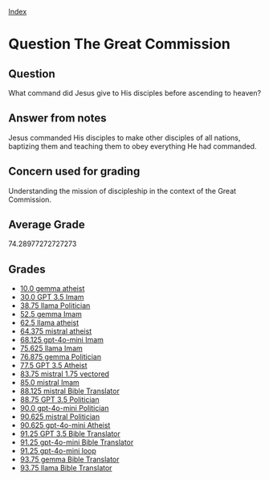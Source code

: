 
[Index](../../index.md)
# Question The Great Commission
## Question
What command did Jesus give to His disciples before ascending to heaven?

## Answer from notes
Jesus commanded His disciples to make other disciples of all nations, baptizing them and teaching them to obey everything He had commanded.

## Concern used for grading
Understanding the mission of discipleship in the context of the Great Commission.

## Average Grade
74.28977272727273

## Grades
 * [10.0 gemma atheist](../answers/gemma_atheist/The_Great_Commission.md)
 * [30.0 GPT 3.5 Imam](../answers/GPT_3.5_Imam/The_Great_Commission.md)
 * [38.75 llama Politician](../answers/llama_Politician/The_Great_Commission.md)
 * [52.5 gemma Imam](../answers/gemma_Imam/The_Great_Commission.md)
 * [62.5 llama atheist](../answers/llama_atheist/The_Great_Commission.md)
 * [64.375 mistral atheist](../answers/mistral_atheist/The_Great_Commission.md)
 * [68.125 gpt-4o-mini Imam](../answers/gpt-4o-mini_Imam/The_Great_Commission.md)
 * [75.625 llama Imam](../answers/llama_Imam/The_Great_Commission.md)
 * [76.875 gemma Politician](../answers/gemma_Politician/The_Great_Commission.md)
 * [77.5 GPT 3.5 Atheist](../answers/GPT_3.5_Atheist/The_Great_Commission.md)
 * [83.75 mistral 1.75 vectored](../answers/mistral_1.75_vectored/The_Great_Commission.md)
 * [85.0 mistral Imam](../answers/mistral_Imam/The_Great_Commission.md)
 * [88.125 mistral Bible Translator](../answers/mistral_Bible_Translator/The_Great_Commission.md)
 * [88.75 GPT 3.5 Politician](../answers/GPT_3.5_Politician/The_Great_Commission.md)
 * [90.0 gpt-4o-mini Politician](../answers/gpt-4o-mini_Politician/The_Great_Commission.md)
 * [90.625 mistral Politician](../answers/mistral_Politician/The_Great_Commission.md)
 * [90.625 gpt-4o-mini Atheist](../answers/gpt-4o-mini_Atheist/The_Great_Commission.md)
 * [91.25 GPT 3.5 Bible Translator](../answers/GPT_3.5_Bible_Translator/The_Great_Commission.md)
 * [91.25 gpt-4o-mini Bible Translator](../answers/gpt-4o-mini_Bible_Translator/The_Great_Commission.md)
 * [91.25 gpt-4o-mini loop](../answers/gpt-4o-mini_loop/The_Great_Commission.md)
 * [93.75 gemma Bible Translator](../answers/gemma_Bible_Translator/The_Great_Commission.md)
 * [93.75 llama Bible Translator](../answers/llama_Bible_Translator/The_Great_Commission.md)
